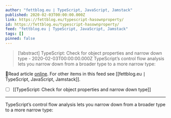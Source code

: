 ```yaml
---
author: "fettblog․eu ∣ TypeScript, JavaScript, Jamstack"
published: 2020-02-03T00:00:00.000Z
link: https://fettblog.eu/typescript-hasownproperty/
id: https://fettblog.eu/typescript-hasownproperty/
feed: "fettblog․eu ∣ TypeScript, JavaScript, Jamstack"
tags: []
pinned: false
---
```

> [!abstract] TypeScript: Check for object properties and narrow down type - 2020-02-03T00:00:00.000Z
> TypeScript’s control flow analysis lets you narrow down from a broader type to a more narrow type:

🔗Read article [online](https://fettblog.eu/typescript-hasownproperty/). For other items in this feed see [[fettblog․eu ∣ TypeScript, JavaScript, Jamstack]].

- [ ] [[TypeScript꞉ Check for object properties and narrow down type]]
- - -
TypeScript’s control flow analysis lets you narrow down from a broader type to a more narrow type:
